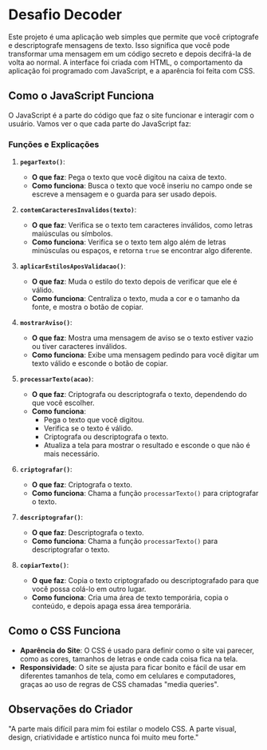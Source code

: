 # Desafio Decoder

Este projeto é uma aplicação web simples que permite que você criptografe e descriptografe mensagens de texto. Isso significa que você pode transformar uma mensagem em um código secreto e depois decifrá-la de volta ao normal. A interface foi criada com HTML, o comportamento da aplicação foi programado com JavaScript, e a aparência foi feita com CSS.

## Como o JavaScript Funciona

O JavaScript é a parte do código que faz o site funcionar e interagir com o usuário. Vamos ver o que cada parte do JavaScript faz:

### Funções e Explicações

1. **`pegarTexto()`**:
    - **O que faz**: Pega o texto que você digitou na caixa de texto.
    - **Como funciona**: Busca o texto que você inseriu no campo onde se escreve a mensagem e o guarda para ser usado depois.

2. **`contemCaracteresInvalidos(texto)`**:
    - **O que faz**: Verifica se o texto tem caracteres inválidos, como letras maiúsculas ou símbolos.
    - **Como funciona**: Verifica se o texto tem algo além de letras minúsculas ou espaços, e retorna `true` se encontrar algo diferente.

3. **`aplicarEstilosAposValidacao()`**:
    - **O que faz**: Muda o estilo do texto depois de verificar que ele é válido.
    - **Como funciona**: Centraliza o texto, muda a cor e o tamanho da fonte, e mostra o botão de copiar.

4. **`mostrarAviso()`**:
    - **O que faz**: Mostra uma mensagem de aviso se o texto estiver vazio ou tiver caracteres inválidos.
    - **Como funciona**: Exibe uma mensagem pedindo para você digitar um texto válido e esconde o botão de copiar.

5. **`processarTexto(acao)`**:
    - **O que faz**: Criptografa ou descriptografa o texto, dependendo do que você escolher.
    - **Como funciona**: 
        - Pega o texto que você digitou.
        - Verifica se o texto é válido.
        - Criptografa ou descriptografa o texto.
        - Atualiza a tela para mostrar o resultado e esconde o que não é mais necessário.

6. **`criptografar()`**:
    - **O que faz**: Criptografa o texto.
    - **Como funciona**: Chama a função `processarTexto()` para criptografar o texto.

7. **`descriptografar()`**:
    - **O que faz**: Descriptografa o texto.
    - **Como funciona**: Chama a função `processarTexto()` para descriptografar o texto.

8. **`copiarTexto()`**:
    - **O que faz**: Copia o texto criptografado ou descriptografado para que você possa colá-lo em outro lugar.
    - **Como funciona**: Cria uma área de texto temporária, copia o conteúdo, e depois apaga essa área temporária.

## Como o CSS Funciona

- **Aparência do Site**: O CSS é usado para definir como o site vai parecer, como as cores, tamanhos de letras e onde cada coisa fica na tela.
- **Responsividade**: O site se ajusta para ficar bonito e fácil de usar em diferentes tamanhos de tela, como em celulares e computadores, graças ao uso de regras de CSS chamadas "media queries".

## Observações do Criador

"A parte mais difícil para mim foi estilar o modelo CSS. A parte visual, design, criatividade e artístico nunca foi muito meu forte."
